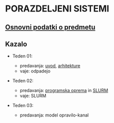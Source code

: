 # PORAZDELJENI SISTEMI

## [Osnovni podatki o predmetu](podatki.md)

## Kazalo

- Teden 01: 
    - predavanja: [uvod](predavanja/01-uvod/uvod.md), [arhitekture](predavanja/02-arhitekture/arhitekture.md)
    - vaje: odpadejo

- Teden 02:
    - predavanja: [programska oprema](predavanja/programska-oprema/03-programska-oprema.md) in [SLURM](predavanja/04-slurm/slurm.md)
    - vaje: SLURM

- Teden 03:
    - predavanja: model opravilo-kanal


